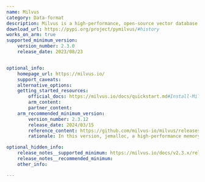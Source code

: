 ```yaml
---
name: Milvus
category: Data-format
description: Milvus is a high-performance, open-source vector database for efficient similarity searches and machine-learning tasks. It excels at managing large-scale vector data, allowing for rapid retrieval and analysis, making it perfect for AI-driven applications such as recommendation engines and image recognition.
download_url: https://pypi.org/project/pymilvus/#history
works_on_arm: true
supported_minimum_version:
    version_number: 2.3.0
    release_date: 2023/08/23


optional_info:
    homepage_url: https://milvus.io/
    support_caveats:
    alternative_options:
    getting_started_resources:
        official_docs: https://milvus.io/docs/quickstart.md#Install-Milvus
        arm_content:
        partner_content:
    arm_recommended_minimum_version:
        version_number: 2.3.12
        release_date: 2024/03/15
        reference_content: https://github.com/milvus-io/milvus/releases/tag/v2.3.12
        rationale: In this version, jemalloc, a high-performance memory allocator, has been optimized to better support 64KB memory pages on AArch64 (ARM64) systems. This results in faster allocations, better cache performance, and less waste on servers using 64KB pages.

optional_hidden_info:
    release_notes__supported_minimum: https://milvus.io/docs/v2.3.x/release_notes.md#v230
    release_notes__recommended_minimum:
    other_info:

---
```

